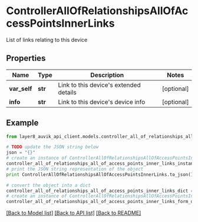 # ControllerAllOfRelationshipsAllOfAccessPointsInnerLinks

List of links relating to this device

## Properties
Name | Type | Description | Notes
------------ | ------------- | ------------- | -------------
**var_self** | **str** | Link to this device&#39;s extended details | [optional] 
**info** | **str** | Link to this device&#39;s device info | [optional] 

## Example

```python
from layer8_auvik_api_client.models.controller_all_of_relationships_all_of_access_points_inner_links import ControllerAllOfRelationshipsAllOfAccessPointsInnerLinks

# TODO update the JSON string below
json = "{}"
# create an instance of ControllerAllOfRelationshipsAllOfAccessPointsInnerLinks from a JSON string
controller_all_of_relationships_all_of_access_points_inner_links_instance = ControllerAllOfRelationshipsAllOfAccessPointsInnerLinks.from_json(json)
# print the JSON string representation of the object
print ControllerAllOfRelationshipsAllOfAccessPointsInnerLinks.to_json()

# convert the object into a dict
controller_all_of_relationships_all_of_access_points_inner_links_dict = controller_all_of_relationships_all_of_access_points_inner_links_instance.to_dict()
# create an instance of ControllerAllOfRelationshipsAllOfAccessPointsInnerLinks from a dict
controller_all_of_relationships_all_of_access_points_inner_links_form_dict = controller_all_of_relationships_all_of_access_points_inner_links.from_dict(controller_all_of_relationships_all_of_access_points_inner_links_dict)
```
[[Back to Model list]](../README.md#documentation-for-models) [[Back to API list]](../README.md#documentation-for-api-endpoints) [[Back to README]](../README.md)


